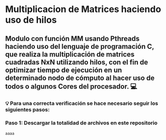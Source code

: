 # Multiplicacion de Matrices haciendo uso de hilos

## Modulo con función MM usando Pthreads haciendo uso del lenguaje de programación C, que realiza la multiplicación de matrices cuadradas NxN utilizando hilos, con el fin de optimizar tiempo de ejecución en un determinado nodo de cómputo al hacer uso de todos o algunos Cores del procesador. :computer:

### :bulb: Para una correcta verificación se hace necesario seguir los siguientes pasos:

### Paso 1: Descargar la totalidad de archivos en este repositorio
```ruby
aaaa
```





